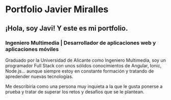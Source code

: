 # Portfolio Javier Miralles
## ¡Hola, soy Javi! Y este es mi portfolio.

###  Ingeniero Multimedia | Desarrollador de aplicaciones web y aplicaciones móviles

Graduado por la Universidad de Alicante como Ingeniero Multimedia, soy un programador Full Stack con unos sólidos conocimientos de Angular, Ionic, Node.js... aunque siempre estoy en constante formación y tratando de apredender nuevas tecnologías.

Me describiría como una persona muy inquieta a la que le gusta ponerse a prueba y tratar de superar los retos y desafíos que se le plantean.
